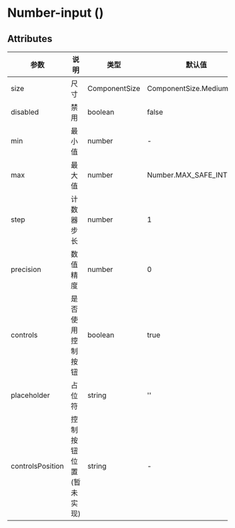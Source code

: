 # Number-input (<aui-number-input>)

## Attributes

| 参数             | 说明                   | 类型          | 默认值                  |
| ---------------- | ---------------------- | ------------- | ----------------------- |
| size             | 尺寸                   | ComponentSize | ComponentSize.Medium    |
| disabled         | 禁用                   | boolean       | false                   |
| min              | 最小值                 | number        | -                       |
| max              | 最大值                 | number        | Number.MAX_SAFE_INTEGER |
| step             | 计数器步长             | number        | 1                       |
| precision        | 数值精度               | number        | 0                       |
| controls         | 是否使用控制按钮       | boolean       | true                    |
| placeholder      | 占位符                 | string        | ''                      |
| controlsPosition | 控制按钮位置(暂未实现) | string        | -                       |

